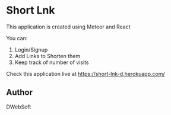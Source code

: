 # Short Lnk

This application is created using Meteor and React 

You can:
1) Login/Signup
2) Add Links to Shorten them
3) Keep track of number of visits

Check this application live at https://short-lnk-d.herokuapp.com/  

## Author

DWebSoft